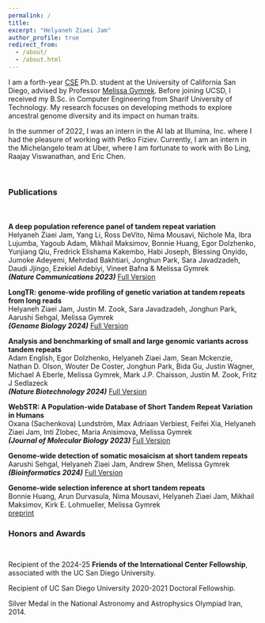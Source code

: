 ```yaml
---
permalink: /
title: 
excerpt: "Helyaneh Ziaei Jam"
author_profile: true
redirect_from: 
  - /about/
  - /about.html
---
```


I am a forth-year [CSE](https://cse.ucsd.edu/) Ph.D. student at the University of California San Diego, advised by Professor [Melissa Gymrek](https://gymreklab.com/people.html). Before joining UCSD, I received my B.Sc. in Computer Engineering from Sharif University of Technology. My research focuses on developing methods to explore ancestral genome diversity and its impact on human traits. 

In the summer of 2022, I was an intern in the AI lab at Illumina, Inc. where I had the pleasure of working with Petko Fiziev. Currently, I am an intern in the Michelangelo team at Uber, where I am fortunate to work with Bo Ling, Raajay Viswanathan, and Eric Chen.

<br>

### Publications

<div style="line-height:150%;">
    <br>
</div>

**A deep population reference panel of tandem repeat variation** \
Helyaneh Ziaei Jam, Yang Li, Ross DeVito, Nima Mousavi, Nichole Ma, Ibra Lujumba, Yagoub Adam, Mikhail Maksimov, Bonnie Huang, Egor Dolzhenko, Yunjiang Qiu, Fredrick Elishama Kakembo, Habi Joseph, Blessing Onyido, Jumoke Adeyemi, Mehrdad Bakhtiari, Jonghun Park, Sara Javadzadeh, Daudi Jjingo, Ezekiel Adebiyi, Vineet Bafna & Melissa Gymrek \
  ***(Nature Communications 2023)*** [Full Version](https://www.nature.com/articles/s41467-023-42278-3)

**LongTR: genome-wide profiling of genetic variation at tandem repeats from long reads** \
Helyaneh Ziaei Jam, Justin M. Zook, Sara Javadzadeh, Jonghun Park, Aarushi Sehgal, Melissa Gymrek \
 ***(Genome Biology 2024)*** [Full Version](https://genomebiology.biomedcentral.com/articles/10.1186/s13059-024-03319-2)

**Analysis and benchmarking of small and large genomic variants across tandem repeats** \
Adam English, Egor Dolzhenko, Helyaneh Ziaei Jam, Sean Mckenzie, Nathan D. Olson, Wouter De Coster, Jonghun Park, Bida Gu, Justin Wagner, Michael A Eberle, Melissa Gymrek, Mark J.P. Chaisson, Justin M. Zook, Fritz J Sedlazeck \
 ***(Nature Biotechnology 2024)*** [Full Version](https://www.nature.com/articles/s41587-024-02225-z)

**WebSTR: A Population-wide Database of Short Tandem Repeat Variation in Humans** \
Oxana (Sachenkova) Lundström, Max Adriaan Verbiest, Feifei Xia, Helyaneh Ziaei Jam, Inti Zlobec, Maria Anisimova, Melissa Gymrek \
  ***(Journal of Molecular Biology 2023)*** [Full Version](https://www.sciencedirect.com/science/article/pii/S0022283623003716?via%3Dihub)
  
**Genome-wide detection of somatic mosaicism at short tandem repeats** \
Aarushi Sehgal, Helyaneh Ziaei Jam, Andrew Shen, Melissa Gymrek \
 ***(Bioinformatics 2024)*** [Full Version](https://academic.oup.com/bioinformatics/article/40/8/btae485/7723996)

**Genome-wide selection inference at short tandem repeats** \
Bonnie Huang, Arun Durvasula, Nima Mousavi, Helyaneh Ziaei Jam, Mikhail Maksimov, Kirk E. Lohmueller, Melissa Gymrek \
[preprint](https://www.biorxiv.org/content/10.1101/2022.05.12.491726v1)




### Honors and Awards

<div style="line-height:100%;">
    <br>
</div>

Recipient of the 2024-25 **Friends of the International Center Fellowship**, associated with the UC San Diego University.

Recipient of UC San Diego University 2020-2021 Doctoral Fellowship.

Silver Medal in the National Astronomy and Astrophysics Olympiad Iran, 2014.

 <br>




